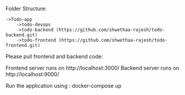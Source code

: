 
Folder Structure:

    ->Todo-app
        ->todo-devops
        ->todo-backend (https://github.com/shwethaa-rajesh/todo-backend.git)
        ->todo-frontend (https://github.com/shwethaa-rajesh/todo-frontend.git)

Please pull frontend and backend code:

Frontend server runs on http://localhost:3000/
Backend server runs on http://localhost:9000/

Run the application using : docker-compose up
